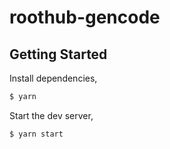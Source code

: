 # roothub-gencode

## Getting Started

Install dependencies,

```bash
$ yarn
```

Start the dev server,

```bash
$ yarn start
```
